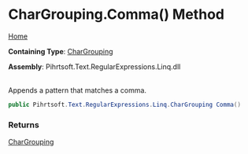 # CharGrouping\.Comma\(\) Method

[Home](../../../../../../README.md)

**Containing Type**: [CharGrouping](../README.md)

**Assembly**: Pihrtsoft\.Text\.RegularExpressions\.Linq\.dll

\
Appends a pattern that matches a comma\.

```csharp
public Pihrtsoft.Text.RegularExpressions.Linq.CharGrouping Comma()
```

### Returns

[CharGrouping](../README.md)

